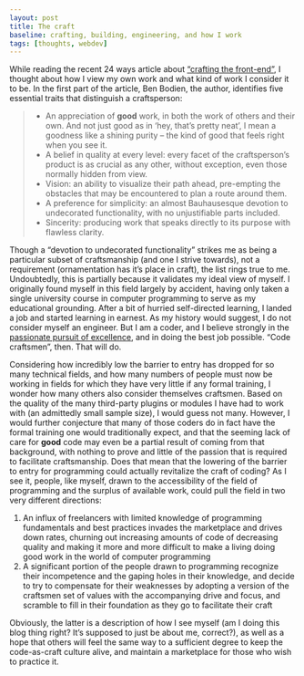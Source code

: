 ```yaml
---
layout: post
title: The craft
baseline: crafting, building, engineering, and how I work
tags: [thoughts, webdev]
---
```


While reading the recent 24 ways article about [“crafting the front-end”][1], I thought about how I view my own work and what kind of work I consider it to be. In the first part of the article, Ben Bodien, the author, identifies five essential traits that distinguish a craftsperson:

  [1]: http://24ways.org/2011/crafting-the-front-end

> *	An appreciation of __good__ work, in both the work of others and their own. And not just good as in ‘hey, that’s pretty neat’, I mean a goodness like a shining purity – the kind of good that feels right when you see it.
> *	A belief in quality at every level: every facet of the craftsperson’s product is as crucial as any other, without exception, even those normally hidden from view.
> *	Vision: an ability to visualize their path ahead, pre-empting the obstacles that may be encountered to plan a route around them.
> *	A preference for simplicity: an almost Bauhausesque devotion to undecorated functionality, with no unjustifiable parts included.
> *	Sincerity: producing work that speaks directly to its purpose with flawless clarity.

Though a “devotion to undecorated functionality” strikes me as being a particular subset of craftsmanship (and one I strive towards), not a requirement (ornamentation has it’s place in craft), the list rings true to me. Undoubtedly, this is partially because it validates my ideal view of myself. I originally found myself in this field largely by accident, having only taken a single university course in computer programming to serve as my educational grounding. After a bit of hurried self-directed learning, I landed a job and started learning in earnest. As my history would suggest, I do not consider myself an engineer. But I am a coder, and I believe strongly in the [passionate pursuit of excellence][about], and in doing the best job possible. “Code craftsmen”, then. That will do.

  [about]: /about "As previously noted in my about me page"

Considering how incredibly low the barrier to entry has dropped for so many technical fields, and how many numbers of people must now be working in fields for which they have very little if any formal training, I wonder how many others also consider themselves craftsmen. Based on the quality of the many third-party plugins or modules I have had to work with (an admittedly small sample size), I would guess not many. However, I would further conjecture that many of those coders do in fact have the formal training one would traditionally expect, and that the seeming lack of care for __good__ code may even be a partial result of coming from that background, with nothing to prove and little of the passion that is required to facilitate craftsmanship. Does that mean that the lowering of the barrier to entry for programming could actually revitalize the craft of coding? As I see it, people, like myself, drawn to the accessibility of the field of programming and the surplus of available work, could pull the field in two very different directions:

1. An influx of freelancers with limited knowledge of programming fundamentals and best practices invades the marketplace and drives down rates, churning out increasing amounts of code of decreasing quality and making it more and more difficult to make a living doing good work in the world of computer programming
2. A significant portion of the people drawn to programming recognize their incompetence and the gaping holes in their knowledge, and decide to try to compensate for their weaknesses by adopting a version of the craftsmen set of values with the accompanying drive and focus, and scramble to fill in their foundation as they go to facilitate their craft

Obviously, the latter is a description of how I see myself (am I doing this blog thing right? It’s supposed to just be about me, correct?), as well as a hope that others will feel the same way to a sufficient degree to keep the code-as-craft culture alive, and maintain a marketplace for those who wish to practice it.